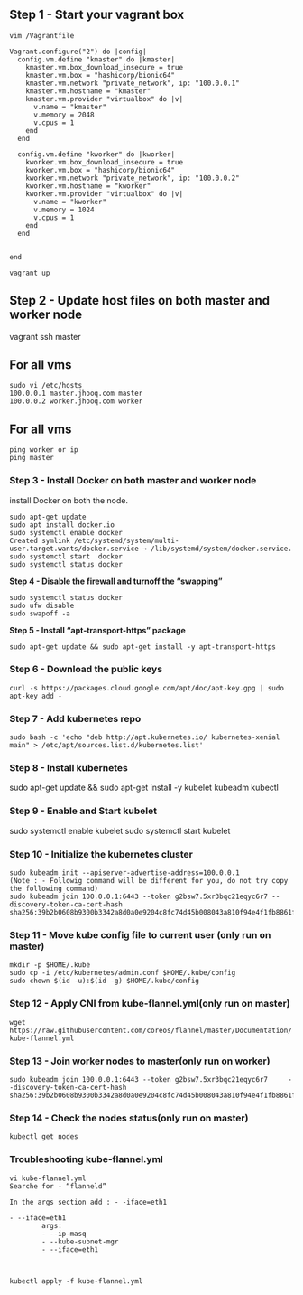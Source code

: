 ## Step 1 - Start your vagrant box

`
vim /Vagrantfile
`


```
Vagrant.configure("2") do |config|
  config.vm.define "kmaster" do |kmaster|
    kmaster.vm.box_download_insecure = true
    kmaster.vm.box = "hashicorp/bionic64"
    kmaster.vm.network "private_network", ip: "100.0.0.1"
    kmaster.vm.hostname = "kmaster"
    kmaster.vm.provider "virtualbox" do |v|
      v.name = "kmaster"
      v.memory = 2048
      v.cpus = 1
    end
  end

  config.vm.define "kworker" do |kworker|
    kworker.vm.box_download_insecure = true
    kworker.vm.box = "hashicorp/bionic64"
    kworker.vm.network "private_network", ip: "100.0.0.2"
    kworker.vm.hostname = "kworker"
    kworker.vm.provider "virtualbox" do |v|
      v.name = "kworker"
      v.memory = 1024
      v.cpus = 1
    end
  end


end

```

```
vagrant up 

```


## Step 2 - Update host files on both master and worker node
vagrant ssh master

## For all vms

```
sudo vi /etc/hosts
100.0.0.1 master.jhooq.com master
100.0.0.2 worker.jhooq.com worker

```

## For all vms

```
ping worker or ip
ping master
```

### Step 3 - Install Docker on both master and worker node
 install Docker on both the node.

```
sudo apt-get update
sudo apt install docker.io
sudo systemctl enable docker
Created symlink /etc/systemd/system/multi-user.target.wants/docker.service → /lib/systemd/system/docker.service.
sudo systemctl start  docker
sudo systemctl status docker
```

**Step 4 - Disable the firewall and turnoff the “swapping”**

```
sudo systemctl status docker
sudo ufw disable
sudo swapoff -a
```



**Step 5 - Install “apt-transport-https” package**

``` sudo apt-get update && sudo apt-get install -y apt-transport-https ```

### Step 6 - Download the public keys
``` curl -s https://packages.cloud.google.com/apt/doc/apt-key.gpg | sudo apt-key add - ```

### Step 7 - Add kubernetes repo
``` sudo bash -c 'echo "deb http://apt.kubernetes.io/ kubernetes-xenial main" > /etc/apt/sources.list.d/kubernetes.list' ```

### Step 8 - Install kubernetes
sudo apt-get update && sudo apt-get install -y kubelet kubeadm kubectl

### Step 9 - Enable and Start kubelet
sudo systemctl enable kubelet
sudo systemctl start kubelet

### Step 10 - Initialize the kubernetes cluster

```
sudo kubeadm init --apiserver-advertise-address=100.0.0.1
(Note : - Followig command will be different for you, do not try copy the following command)
sudo kubeadm join 100.0.0.1:6443 --token g2bsw7.5xr3bqc21eqyc6r7 --discovery-token-ca-cert-hash sha256:39b2b0608b9300b3342a8d0a0e9204c8fc74d45b008043a810f94e4f1fb8861f
```

### Step 11 - Move kube config file to current user (only run on master)
```
mkdir -p $HOME/.kube
sudo cp -i /etc/kubernetes/admin.conf $HOME/.kube/config
sudo chown $(id -u):$(id -g) $HOME/.kube/config
```

### Step 12 - Apply CNI from kube-flannel.yml(only run on master)
```wget https://raw.githubusercontent.com/coreos/flannel/master/Documentation/kube-flannel.yml ```


### Step 13 - Join worker nodes to master(only run on worker)

```
sudo kubeadm join 100.0.0.1:6443 --token g2bsw7.5xr3bqc21eqyc6r7     --discovery-token-ca-cert-hash sha256:39b2b0608b9300b3342a8d0a0e9204c8fc74d45b008043a810f94e4f1fb8861f
```

### Step 14 - Check the nodes status(only run on master)
``` kubectl get nodes ```



### Troubleshooting kube-flannel.yml
```ip a s
vi kube-flannel.yml
Searche for - “flanneld”

In the args section add : - -iface=eth1

- --iface=eth1
        args:
        - --ip-masq
        - --kube-subnet-mgr
        - --iface=eth1



kubectl apply -f kube-flannel.yml


```
